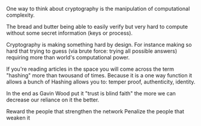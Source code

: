 One way to think about cryptography is the manipulation of computational complexity.

The bread and butter being able to easily verify but very hard to compute without some secret information (keys or process).

Cryptography is making something hard by design. For instance making so hard that trying to guess (via brute force: trying all possible answers) requiring more than world's computational power.

If you're reading articles in the space you will come across the term "hashing" more than twousand of times.
Because it is a one way function it allows a bunch of Hashing allows you to: temper proof, authenticity, identity.

In the end as Gavin Wood put it "trust is blind faith" the more we can decrease our reliance on it the better.

Reward the people that strengthen the network
Penalize the people that weaken it
